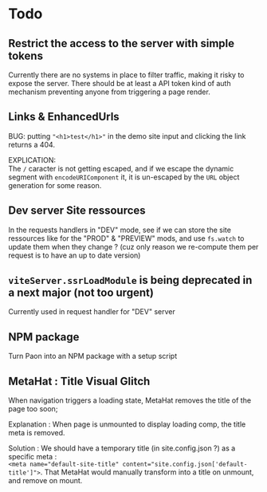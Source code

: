 
# Todo

## Restrict the access to the server with simple tokens

Currently there are no systems in place to filter traffic, making it risky to expose the server.
There should be at least a API token kind of auth mechanism preventing anyone from triggering a page render.


## Links & EnhancedUrls

BUG: putting `"<h1>test</h1>"` in the demo site input and clicking the link returns a 404.

EXPLICATION:\
The `/` caracter is not getting escaped, and if we escape the dynamic segment with `encodeURIComponent` it, it is un-escaped by the `URL` object generation for some reason.


## Dev server Site ressources

In the requests handlers in "DEV" mode, see if we can store the site ressources like for the "PROD" & "PREVIEW" mods,
and use `fs.watch` to update them when they change ? (cuz only reason we re-compute them per request is to have an up to date version)


## `viteServer.ssrLoadModule` is being deprecated in a next major (not too urgent)

Currently used in request handler for "DEV" server

## NPM package

Turn Paon into an NPM package with a setup script

## MetaHat : Title Visual Glitch

When navigation triggers a loading state, MetaHat removes the title of the page too soon;

Explanation :
When page is unmounted to display loading comp, the title meta is removed.

Solution :
We should have a temporary title (in site.config.json ?) as a specific meta :\
`<meta name="default-site-title" content="site.config.json['default-title']">`.
That MetaHat would manually transform into a title on unmount, and remove on mount.